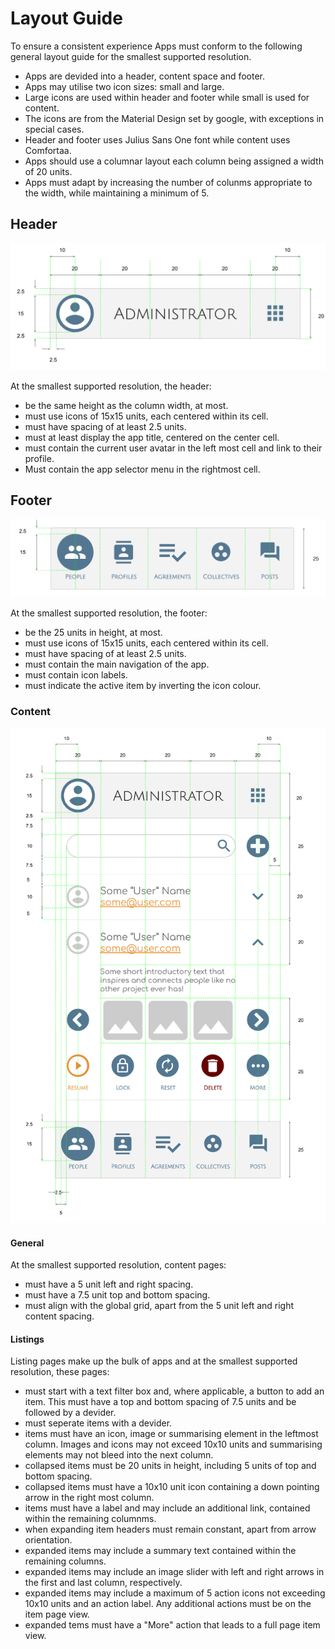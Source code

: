 # Layout Guide

To ensure a consistent experience Apps must conform to the following general
layout guide for the smallest supported resolution.

* Apps are devided into a header, content space and footer.
* Apps may utilise two icon sizes: small and large.
* Large icons are used within header and footer while small is used for content.
* The icons are from the Material Design set by google, with exceptions in
  special cases.
* Header and footer uses Julius Sans One font while content uses Comfortaa.
* Apps should use a columnar layout each column being assigned a width of 20
  units.
* Apps must adapt by increasing the number of colunms appropriate to the width,
  while maintaining a minimum of 5.


## Header

![Wireframes](./svg/Header-Layout.svg)

At the smallest supported resolution, the header:

* be the same height as the column width, at most.
* must use icons of 15x15 units, each centered within its cell.
* must have spacing of at least 2.5 units.
* must at least display the app title, centered on the center cell.
* must contain the current user avatar in the left most cell and link to their
  profile.
* Must contain the app selector menu in the rightmost cell.


## Footer

![Wireframes](./svg/Footer-Layout.svg)

At the smallest supported resolution, the footer:

* be the 25 units in height, at most.
* must use icons of 15x15 units, each centered within its cell.
* must have spacing of at least 2.5 units.
* must contain the main navigation of the app.
* must contain icon labels.
* must indicate the active item by inverting the icon colour.


### Content

![Wireframes](./svg/App-Layout.svg)


#### General

At the smallest supported resolution, content pages:

* must have a 5 unit left and right spacing.
* must have a 7.5 unit top and bottom spacing.
* must align with the global grid, apart from the 5 unit left and right content
  spacing.

#### Listings

Listing pages make up the bulk of apps and at the smallest supported resolution,
these pages:

* must start with a text filter box and, where applicable, a button to add an
  item. This must have a top and bottom spacing of 7.5 units and be followed by
  a devider.
* must seperate items with a devider.
* items must have an icon, image or summarising element in the leftmost column.
  Images and icons may not exceed 10x10 units and summarising elements may not
  bleed into the next column.
* collapsed items must be 20 units in height, including 5 units of top and
  bottom spacing.
* collapsed items must have a 10x10 unit icon containing a down pointing arrow
  in the right most column.
* items must have a label and may include an additional link, contained within
  the remaining columnms.
* when expanding item headers must remain constant, apart from arrow
  orientation.
* expanded items may include a summary text contained within the remaining
  columns.
* expanded items may include an image slider with left and right arrows in the
  first and last column, respectively.
* expanded items may include a maximum of 5 action icons not exceeding 10x10
  units and an action label. Any additional actions must be on the item page
  view.
* expanded tems must have a "More" action that leads to a full page item view.
